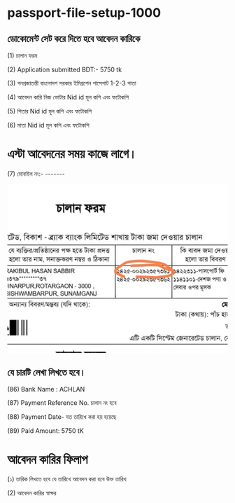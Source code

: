 # passport-file-setup-1000

## ডোকোমেন্ট সেট করে দিতে হবে আবেদন কারিকে

(1) চালান ফরম

(2) Application submitted  BDT:- 5750 tk

(3) গনপ্রজাতন্তী বাংলােদশ সরকার  ইমিগ্রশেন পাসেপাট 1-2-3 পাতা

 (4) আবেদন কারি নিজ ভোটার Nid id মূল কপি এবং ফটোকপি

 (5) পিতার Nid id মূল কপি এবং ফটোকপি
 
 (6) মাতা Nid id মূল কপি এবং ফটোকপি

 # এস্টা আবেদনের সময় কাজে লাগে।

 (7) মোবাইল নং:- -------


<!--[profile](./c.jpeg)-->
<img src="c.jpeg" width="600"/>

## যে চারটি লেখা লিখতে হবে।
 
 (86)  Bank Name : ACHLAN
 

 (87)  Payment Reference No. চালান নং হবে
 

 (88)  Payment Date- যত তারিখে করা হয় হয়েছে
 
 
 (89) Paid Amount: 5750 tK
 

 # আবেদন কারির ফিলাপ

 (১) তারিক লিখতে হবে যে তারিখে আবেদন করা হবে উক্ত তারিখ

 (2) আবেদন কারির স্বাক্ষর 
